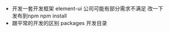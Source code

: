 - 开发一套开发框架
  element-ui   公司可能有部分需求不满足
  改一下  
  发布到npm  npm install 
- 跟平常的开发的区别
    packages  开发目录
